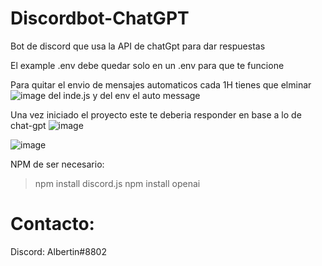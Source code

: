 # Discordbot-ChatGPT
Bot de discord que usa la API de chatGpt para dar respuestas

El example .env debe quedar solo en un .env para que te funcione


Para quitar el envio de mensajes automaticos cada 1H tienes que elminar
![image](https://github.com/Albertin8802/discordbot-ChatGPT/assets/102251542/23fee884-c4a4-4581-8270-109397dba6f8)
del inde.js y del env el auto message

Una vez iniciado el proyecto este te deberia responder en base a lo de chat-gpt
![image](https://github.com/Albertin8802/discordbot-ChatGPT/assets/102251542/f2a1c06c-76c1-421a-bb01-b5020f26dcd8)

![image](https://github.com/Albertin8802/discordbot-ChatGPT/assets/102251542/ba8c1f15-eae4-4865-9e51-5bd7a887f585)

NPM de ser necesario:
> npm install discord.js
> npm install openai

# Contacto:
Discord: Albertin#8802


